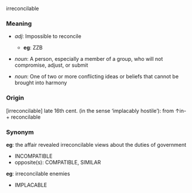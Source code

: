 irreconcilable
### Meaning
+ _adj_: Impossible to reconcile
    + __eg__: ZZB

+ _noun_: A person, especially a member of a group, who will not compromise, adjust, or submit
+ _noun_: One of two or more conflicting ideas or beliefs that cannot be brought into harmony

### Origin

[irreconcilable] late 16th cent. (in the sense ‘implacably hostile’): from ↑in- + reconcilable

### Synonym

__eg__: the affair revealed irreconcilable views about the duties of government

+ INCOMPATIBLE
+ opposite(s): COMPATIBLE, SIMILAR

__eg__: irreconcilable enemies

+ IMPLACABLE


